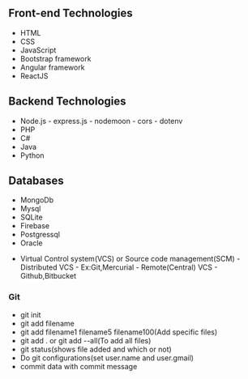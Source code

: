 ## Front-end Technologies

- HTML
- CSS
- JavaScript
- Bootstrap framework
- Angular framework
- ReactJS

## Backend Technologies

- Node.js
       - express.js
       - nodemoon
       - cors
       - dotenv
- PHP
- C#
- Java
- Python

## Databases

- MongoDb
- Mysql
- SQLite
- Firebase
- Postgressql
- Oracle


+ Virtual Control system(VCS) or Source code management(SCM)
                   - Distributed VCS
 			    - Ex:Git,Mercurial
                   - Remote(Central) VCS
                      - Github,Bitbucket


 ### Git

 - git init
 - git add filename
 - git add filename1 filename5 filename100(Add specific files)
 - git add . or git add --all(To add all files)
 - git status(shows file added and which or not)
 - Do git configurations(set user.name and user.gmail)
 - commit data with commit message
